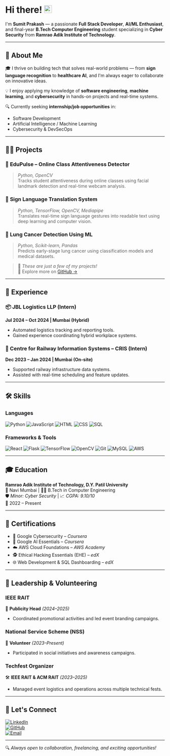 # Hi there! <img src="https://media.giphy.com/media/hvRJCLFzcasrR4ia7z/giphy.gif" width="24px" height="24px">

I'm **Sumit Prakash** — a passionate **Full Stack Developer**, **AI/ML Enthusiast**, and final-year **B.Tech Computer Engineering** student specializing in **Cyber Security** from **Ramrao Adik Institute of Technology**.  

---

## 🚀 About Me

🎓 I thrive on building tech that solves real-world problems — from **sign language recognition** to **healthcare AI**, and I'm always eager to collaborate on innovative ideas.

💡 I enjoy applying my knowledge of **software engineering**, **machine learning**, and **cybersecurity** in hands-on projects and real-time systems.

🔍 Currently seeking **internship/job opportunities** in:
- Software Development
- Artificial Intelligence / Machine Learning
- Cybersecurity & DevSecOps

---

## 🧑‍💻 Projects

### 🔹 **EduPulse – Online Class Attentiveness Detector**
> *Python, OpenCV*  
Tracks student attentiveness during online classes using facial landmark detection and real-time webcam analysis.

### 🔹 **Sign Language Translation System**
> *Python, TensorFlow, OpenCV, Mediapipe*  
Translates real-time sign language gestures into readable text using deep learning and computer vision.

### 🔹 **Lung Cancer Detection Using ML**
> *Python, Scikit-learn, Pandas*  
Predicts early-stage lung cancer using classification models and medical datasets.

> 🧩 *These are just a few of my projects!*  
🚀 Explore more on [GitHub →](https://github.com/sumitprakash61?tab=repositories)

---

## 💼 Experience

### 📦 JBL Logistics LLP (Intern)  
**Jul 2024 – Oct 2024 | Mumbai (Hybrid)**
- Automated logistics tracking and reporting tools.
- Gained experience coordinating hybrid workplace systems.

### 🚄 Centre for Railway Information Systems – CRIS (Intern)  
**Dec 2023 – Jan 2024 | Mumbai (On-site)**
- Supported railway infrastructure data systems.
- Assisted with real-time scheduling and feature updates.

---

## 🛠️ Skills

### Languages  
![Python](https://img.shields.io/badge/Python-3776AB?style=for-the-badge&logo=python&logoColor=white)
![JavaScript](https://img.shields.io/badge/JavaScript-F7DF1E?style=for-the-badge&logo=javascript&logoColor=black)
![HTML](https://img.shields.io/badge/HTML-E34F26?style=for-the-badge&logo=html5&logoColor=white)
![CSS](https://img.shields.io/badge/CSS-1572B6?style=for-the-badge&logo=css3&logoColor=white)
![SQL](https://img.shields.io/badge/SQL-003B57?style=for-the-badge&logo=sqlite&logoColor=white)

### Frameworks & Tools  
![React](https://img.shields.io/badge/React-20232A?style=for-the-badge&logo=react&logoColor=61DAFB)
![Flask](https://img.shields.io/badge/Flask-000000?style=for-the-badge&logo=flask&logoColor=white)
![TensorFlow](https://img.shields.io/badge/TensorFlow-FF6F00?style=for-the-badge&logo=tensorflow&logoColor=white)
![OpenCV](https://img.shields.io/badge/OpenCV-5C3EE8?style=for-the-badge&logo=opencv&logoColor=white)
![Git](https://img.shields.io/badge/Git-F05032?style=for-the-badge&logo=git&logoColor=white)
![MySQL](https://img.shields.io/badge/MySQL-4479A1?style=for-the-badge&logo=mysql&logoColor=white)
![AWS](https://img.shields.io/badge/AWS-FF9900?style=for-the-badge&logo=amazon-aws&logoColor=white)

---

## 🎓 Education

**Ramrao Adik Institute of Technology, D.Y. Patil University**  
📍 Navi Mumbai | 🧑‍🎓 B.Tech in Computer Engineering  
🛡️ *Minor: Cyber Security* | 📈 *CGPA: 9.10/10*  
📅 2022 – Present

---

## 📜 Certifications

- 🏅 Google Cybersecurity – *Coursera*  
- 🧠 Google AI Essentials – *Coursera*  
- ☁️ AWS Cloud Foundations – *AWS Academy*  
- 🕵️ Ethical Hacking Essentials (EHE) – *edX*  
- 🌐 Web Development & SQL Dashboarding – *edX*

---

## 📌 Leadership & Volunteering

### IEEE RAIT  
🎤 **Publicity Head** _(2024–2025)_  
- Coordinated promotional activities and led event branding campaigns.

### National Service Scheme (NSS)  
🤝 **Volunteer** _(2023–Present)_  
- Participated in social initiatives and awareness campaigns.

### Techfest Organizer  
🛠️ **IEEE RAIT & ACM RAIT** _(2023–2025)_  
- Managed event logistics and operations across multiple technical fests.

---

## 🔗 Let's Connect

[![LinkedIn](https://img.shields.io/badge/LinkedIn-0A66C2?style=for-the-badge&logo=linkedin&logoColor=white)](https://www.linkedin.com/in/sumitprakash61)  
[![GitHub](https://img.shields.io/badge/GitHub-000000?style=for-the-badge&logo=github&logoColor=white)](https://github.com/sumitprakash61)  
[![Email](https://img.shields.io/badge/Gmail-D14836?style=for-the-badge&logo=gmail&logoColor=white)](mailto:sumitprakash61@gmail.com)  

---

🔍 _Always open to collaboration, freelancing, and exciting opportunities!_
